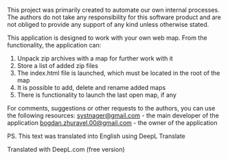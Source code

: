 This project was primarily created to automate our own internal processes. The authors do not take any responsibility for this software product and are not obliged to provide any support of any kind unless otherwise stated.

This application is designed to work with your own web map. From the functionality, the application can:
1. Unpack zip archives with a map for further work with it
2. Store a list of added zip files
3. The index.html file is launched, which must be located in the root of the map
4. It is possible to add, delete and rename added maps
5. There is functionality to launch the last open map, if any

For comments, suggestions or other requests to the authors, you can use the following resources:
systnager@gmail.com - the main developer of the application
bogdan.zhuravel.00@gmail.com - the owner of the application

PS. This text was translated into English using DeepL Translate

Translated with DeepL.com (free version)